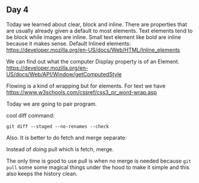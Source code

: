 ## Day 4

Today we learned about clear, block and inline.
There are properties that are usually already given a default to most elements. Text elements tend to be block while images are inline. Small text element like bold are inline because it makes sense.
Default Inlined elements:
https://developer.mozilla.org/en-US/docs/Web/HTML/Inline_elements

We can find out what the computer Display property is of an Element.
https://developer.mozilla.org/en-US/docs/Web/API/Window/getComputedStyle

Flowing is a kind of wrapping but for elements. For text we have
https://www.w3schools.com/cssref/css3_pr_word-wrap.asp

Today we are going to pair program.

cool diff command:

`git diff --staged --no-renames --check`

Also. It is better to do fetch and merge separate:

Instead of doing pull which is fetch, merge.

The only time is good to use pull is when no merge is needed because
`git pull` some some magical things under the hood to make it simple and this also keeps the history clean.
